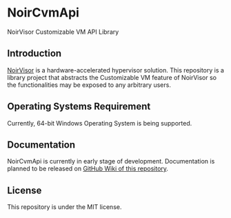 # NoirCvmApi
NoirVisor Customizable VM API Library

## Introduction
[NoirVisor](https://github.com/Zero-Tang/NoirVisor) is a hardware-accelerated hypervisor solution. This repository is a library project that abstracts the Customizable VM feature of NoirVisor so the functionalities may be exposed to any arbitrary users.

## Operating Systems Requirement
Currently, 64-bit Windows Operating System is being supported.

## Documentation
NoirCvmApi is currently in early stage of development. Documentation is planned to be released on [GitHub Wiki of this repository](https://github.com/Zero-Tang/NoirCvmApi/wiki).

## License
This repository is under the MIT license.
